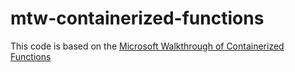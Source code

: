 # mtw-containerized-functions

This code is based on the [Microsoft Walkthrough of Containerized Functions](https://docs.microsoft.com/en-us/azure/azure-functions/functions-create-function-linux-custom-image?tabs=bash%2Cportal&pivots=programming-language-csharp)